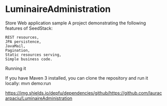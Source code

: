 # LuminaireAdministration
Store Web application sample
A project demonstrating the following features of SeedStack:

    REST resources,
    JPA persistence,
    JavaMail,
    Pagination,
    Static resources serving,
    Simple business code.
    
 Running it
 
 If you have Maven 3 installed, you can clone the repository and run it locally:
mvn demo:run

https://img.shields.io/depfu/dependencies/github/https://github.com/lauracarpaciu/LuminaireAdministration

